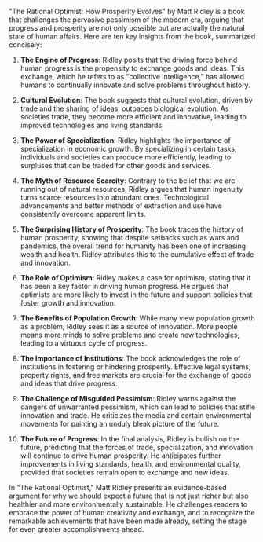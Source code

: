 "The Rational Optimist: How Prosperity Evolves" by Matt Ridley is a book that challenges the pervasive pessimism of the modern era, arguing that progress and prosperity are not only possible but are actually the natural state of human affairs. Here are ten key insights from the book, summarized concisely:

1. **The Engine of Progress**: Ridley posits that the driving force behind human progress is the propensity to exchange goods and ideas. This exchange, which he refers to as "collective intelligence," has allowed humans to continually innovate and solve problems throughout history.

2. **Cultural Evolution**: The book suggests that cultural evolution, driven by trade and the sharing of ideas, outpaces biological evolution. As societies trade, they become more efficient and innovative, leading to improved technologies and living standards.

3. **The Power of Specialization**: Ridley highlights the importance of specialization in economic growth. By specializing in certain tasks, individuals and societies can produce more efficiently, leading to surpluses that can be traded for other goods and services.

4. **The Myth of Resource Scarcity**: Contrary to the belief that we are running out of natural resources, Ridley argues that human ingenuity turns scarce resources into abundant ones. Technological advancements and better methods of extraction and use have consistently overcome apparent limits.

5. **The Surprising History of Prosperity**: The book traces the history of human prosperity, showing that despite setbacks such as wars and pandemics, the overall trend for humanity has been one of increasing wealth and health. Ridley attributes this to the cumulative effect of trade and innovation.

6. **The Role of Optimism**: Ridley makes a case for optimism, stating that it has been a key factor in driving human progress. He argues that optimists are more likely to invest in the future and support policies that foster growth and innovation.

7. **The Benefits of Population Growth**: While many view population growth as a problem, Ridley sees it as a source of innovation. More people means more minds to solve problems and create new technologies, leading to a virtuous cycle of progress.

8. **The Importance of Institutions**: The book acknowledges the role of institutions in fostering or hindering prosperity. Effective legal systems, property rights, and free markets are crucial for the exchange of goods and ideas that drive progress.

9. **The Challenge of Misguided Pessimism**: Ridley warns against the dangers of unwarranted pessimism, which can lead to policies that stifle innovation and trade. He criticizes the media and certain environmental movements for painting an unduly bleak picture of the future.

10. **The Future of Progress**: In the final analysis, Ridley is bullish on the future, predicting that the forces of trade, specialization, and innovation will continue to drive human prosperity. He anticipates further improvements in living standards, health, and environmental quality, provided that societies remain open to exchange and new ideas.

In "The Rational Optimist," Matt Ridley presents an evidence-based argument for why we should expect a future that is not just richer but also healthier and more environmentally sustainable. He challenges readers to embrace the power of human creativity and exchange, and to recognize the remarkable achievements that have been made already, setting the stage for even greater accomplishments ahead.